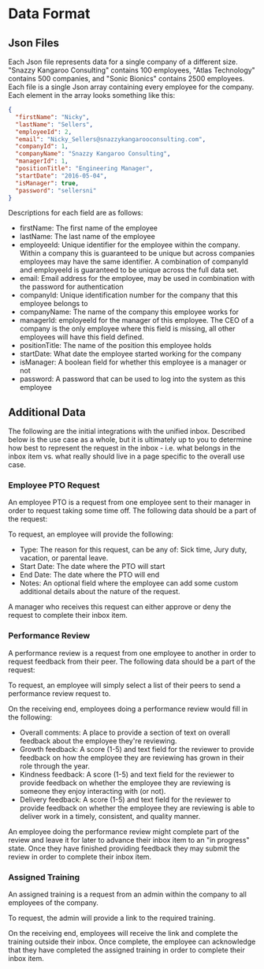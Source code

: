# Data Format

## Json Files

Each Json file represents data for a single company of a different size. "Snazzy Kangaroo Consulting" contains 100 employees, "Atlas Technology" contains 500 companies, and "Sonic Bionics" contains 2500 employees.
Each file is a single Json array containing every employee for the company. Each element in the array looks something like this:

```json
{
  "firstName": "Nicky",
  "lastName": "Sellers",
  "employeeId": 2,
  "email": "Nicky_Sellers@snazzykangarooconsulting.com",
  "companyId": 1,
  "companyName": "Snazzy Kangaroo Consulting",
  "managerId": 1,
  "positionTitle": "Engineering Manager",
  "startDate": "2016-05-04",
  "isManager": true,
  "password": "sellersni"
}
```

Descriptions for each field are as follows:

- firstName: The first name of the employee
- lastName: The last name of the employee
- employeeId: Unique identifier for the employee within the company. Within a company this is guaranteed to be unique but across companies employees may have the same identifier. A combination of companyId and employeeId is guaranteed to be unique across the full data set.
- email: Email address for the employee, may be used in combination with the password for authentication
- companyId: Unique identification number for the company that this employee belongs to
- companyName: The name of the company this employee works for
- managerId: employeeId for the manager of this employee. The CEO of a company is the only employee where this field is missing, all other employees will have this field defined.
- positionTitle: The name of the position this employee holds
- startDate: What date the employee started working for the company
- isManager: A boolean field for whether this employee is a manager or not
- password: A password that can be used to log into the system as this employee

## Additional Data

The following are the initial integrations with the unified inbox. Described below is the use case as a whole, but it is ultimately up to you to determine how best to represent the request in the inbox - i.e. what belongs in the inbox item vs. what really should live in a page specific to the overall use case.

### Employee PTO Request

An employee PTO is a request from one employee sent to their manager in order to request taking some time off. The following data should be a part of the request:

To request, an employee will provide the following:

- Type: The reason for this request, can be any of: Sick time, Jury duty, vacation, or parental leave.
- Start Date: The date where the PTO will start
- End Date: The date where the PTO will end
- Notes: An optional field where the employee can add some custom additional details about the nature of the request.

A manager who receives this request can either approve or deny the request to complete their inbox item.

### Performance Review

A performance review is a request from one employee to another in order to request feedback from their peer. The following data should be a part of the request:

To request, an employee will simply select a list of their peers to send a performance review request to.

On the receiving end, employees doing a performance review would fill in the following:

- Overall comments: A place to provide a section of text on overall feedback about the employee they're reviewing.
- Growth feedback: A score (1-5) and text field for the reviewer to provide feedback on how the employee they are reviewing has grown in their role through the year.
- Kindness feedback: A score (1-5) and text field for the reviewer to provide feedback on whether the employee they are reviewing is someone they enjoy interacting with (or not).
- Delivery feedback: A score (1-5) and text field for the reviewer to provide feedback on whether the employee they are reviewing is able to deliver work in a timely, consistent, and quality manner.

An employee doing the performance review might complete part of the review and leave it for later to advance their inbox item to an "in progress" state. Once they have finished providing feedback they may submit the review in order to complete their inbox item.

### Assigned Training

An assigned training is a request from an admin within the company to all employees of the company.

To request, the admin will provide a link to the required training.

On the receiving end, employees will receive the link and complete the training outside their inbox. Once complete, the employee can acknowledge that they have completed the assigned training in order to complete their inbox item.
